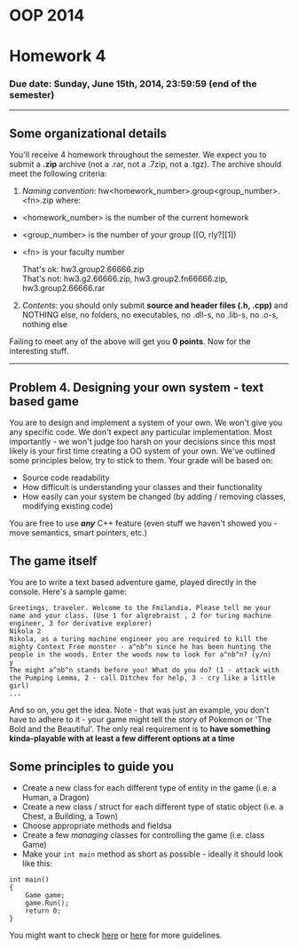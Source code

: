 # OOP 2014
# Homework 4
### Due date: Sunday, June 15th, 2014, 23:59:59 (end of the semester)
---

## Some organizational details
You'll receive 4 homework throughout the semester. We expect you to submit a **.zip** archive (not a .rar, not a .7zip, not a .tgz). The archive should meet the following criteria:

1. _Naming convention_: hw&lt;homework\_number&gt;.group&lt;group\_number&gt;.&lt;fn&gt;.zip where:
  -    &lt;homework_number&gt; is the number of the current homework
  -	&lt;group_number&gt; is the number of your group ([O, rly?][1])
  -	&lt;fn&gt; is your faculty number

    That's ok: hw3.group2.66666.zip  
    That's not: hw3.g2.66666.zip, hw3.group2.fn66666.zip, hw3.group2.66666.rar

2.	_Contents_: you should only submit **source and header files (.h, .cpp)** and NOTHING else, no folders, no executables, no .dll-s, no .lib-s, no .o-s, nothing else
                                                                           
Failing to meet any of the above will get you **0 points**.
Now for the interesting stuff.

---
## Problem 4. Designing your own system - text based game

You are to design and implement a system of your own. We won't give you any specific code. We don't expect any particular implementation. Most importantly - we won't judge too harsh on your decisions since this most likely is your first time creating a OO system of your own. We've outlined some principles below, try to stick to them. Your grade will be based on:
* Source code readability
* How difficult is understanding your classes and their functionality
* How easily can your system be changed (by adding / removing classes, modifying existing code)

You are free to use ***any*** C++ feature (even stuff we haven't showed you - move semantics, smart pointers, etc.)

## The game itself
You are to write a text based adventure game, played directly in the console. Here's a sample game:
```
Greetings, traveler. Welcome to the Fmilandia. Please tell me your name and your class. (Use 1 for algrebraist , 2 for turing machine engineer, 3 for derivative explorer)
Nikola 2
Nikola, as a turing machine engineer you are required to kill the mighty Context Free monster - a^nb^n since he has been hunting the people in the woods. Enter the woods now to look for a^nb^n? (y/n)
y
The might a^nb^n stands before you! What do you do? (1 - attack with the Pumping Lemma, 2 - call Ditchev for help, 3 - cry like a little girl)
...
```
And so on, you get the idea. Note - that was just an example, you don't have to adhere to it - your game might tell the story of Pokemon or 'The Bold and the Beautiful'. The only real requirement is to **have something kinda-playable with at least a few different options at a time**

## Some principles to guide you

* Create a new class for each different type of entity in the game (i.e. a Human, a Dragon)
* Create a new class / struct for each different type of static object (i.e. a Chest, a Building, a Town)
* Choose appropriate methods and fieldsa
* Create a few *managing* classes for controlling the game (i.e. class Game)
* Make your `int main` method as short as possible - ideally it should look like this: 
   
```
int main() 
{
    Game game;
    game.Run();
    return 0;
}
```

You might want to check [here][solid] or [here][grasp] for more guidelines.

[solid]: http://en.wikipedia.org/wiki/SOLID_(object-oriented_design)
[grasp]: http://en.wikipedia.org/wiki/GRASP_(object-oriented_design)